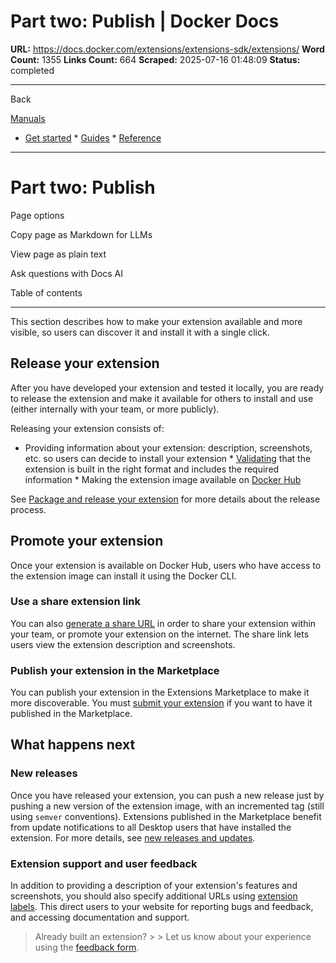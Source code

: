 # Part two: Publish | Docker Docs

**URL:** https://docs.docker.com/extensions/extensions-sdk/extensions/
**Word Count:** 1355
**Links Count:** 664
**Scraped:** 2025-07-16 01:48:09
**Status:** completed

---

Back

[Manuals](https://docs.docker.com/manuals/)

  * [Get started](https://docs.docker.com/get-started/)   * [Guides](https://docs.docker.com/guides/)   * [Reference](https://docs.docker.com/reference/)

* * *

# Part two: Publish

Page options

Copy page as Markdown for LLMs

View page as plain text

Ask questions with Docs AI

Table of contents

* * *

This section describes how to make your extension available and more visible, so users can discover it and install it with a single click.

## Release your extension

After you have developed your extension and tested it locally, you are ready to release the extension and make it available for others to install and use \(either internally with your team, or more publicly\).

Releasing your extension consists of:

  * Providing information about your extension: description, screenshots, etc. so users can decide to install your extension   * [Validating](https://docs.docker.com/extensions/extensions-sdk/extensions/validate/) that the extension is built in the right format and includes the required information   * Making the extension image available on [Docker Hub](https://hub.docker.com/)

See [Package and release your extension](https://docs.docker.com/extensions/extensions-sdk/extensions/DISTRIBUTION/) for more details about the release process.

## Promote your extension

Once your extension is available on Docker Hub, users who have access to the extension image can install it using the Docker CLI.

### Use a share extension link

You can also [generate a share URL](https://docs.docker.com/extensions/extensions-sdk/extensions/share/) in order to share your extension within your team, or promote your extension on the internet. The share link lets users view the extension description and screenshots.

### Publish your extension in the Marketplace

You can publish your extension in the Extensions Marketplace to make it more discoverable. You must [submit your extension](https://docs.docker.com/extensions/extensions-sdk/extensions/publish/) if you want to have it published in the Marketplace.

## What happens next

### New releases

Once you have released your extension, you can push a new release just by pushing a new version of the extension image, with an incremented tag \(still using `semver` conventions\). Extensions published in the Marketplace benefit from update notifications to all Desktop users that have installed the extension. For more details, see [new releases and updates](https://docs.docker.com/extensions/extensions-sdk/extensions/DISTRIBUTION/#new-releases-and-updates).

### Extension support and user feedback

In addition to providing a description of your extension's features and screenshots, you should also specify additional URLs using [extension labels](https://docs.docker.com/extensions/extensions-sdk/extensions/labels/). This direct users to your website for reporting bugs and feedback, and accessing documentation and support.

> Already built an extension? >  > Let us know about your experience using the [feedback form](https://survey.alchemer.com/s3/7184948/Publishers-Feedback-Form).
